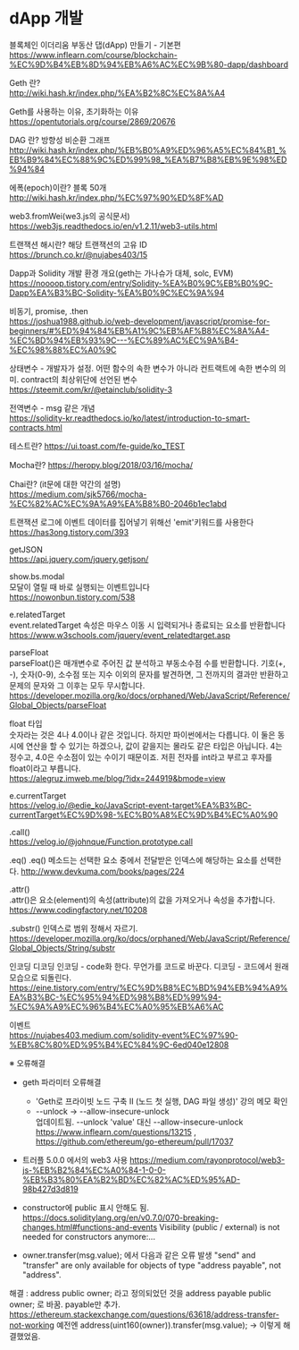 # dApp 개발

블록체인 이더리움 부동산 댑(dApp) 만들기 - 기본편  
https://www.inflearn.com/course/blockchain-%EC%9D%B4%EB%8D%94%EB%A6%AC%EC%9B%80-dapp/dashboard


Geth 란?  
http://wiki.hash.kr/index.php/%EA%B2%8C%EC%8A%A4  

Geth를 사용하는 이유, 초기화하는 이유  
https://opentutorials.org/course/2869/20676  

DAG 란? 방향성 비순환 그래프  
http://wiki.hash.kr/index.php/%EB%B0%A9%ED%96%A5%EC%84%B1_%EB%B9%84%EC%88%9C%ED%99%98_%EA%B7%B8%EB%9E%98%ED%94%84  

에폭(epoch)이란? 블록 50개  
http://wiki.hash.kr/index.php/%EC%97%90%ED%8F%AD   

web3.fromWei(we3.js의 공식문서)  
https://web3js.readthedocs.io/en/v1.2.11/web3-utils.html  

트랜잭션 해시란? 해당 트랜잭션의 고유 ID  
https://brunch.co.kr/@nujabes403/15  

Dapp과 Solidity 개발 환경 개요(geth는 가나슈가 대체, solc, EVM)  
https://noooop.tistory.com/entry/Solidity-%EA%B0%9C%EB%B0%9C-Dapp%EA%B3%BC-Solidity-%EA%B0%9C%EC%9A%94  

비동기, promise, .then  
https://joshua1988.github.io/web-development/javascript/promise-for-beginners/#%ED%94%84%EB%A1%9C%EB%AF%B8%EC%8A%A4-%EC%BD%94%EB%93%9C---%EC%89%AC%EC%9A%B4-%EC%98%88%EC%A0%9C  

상태변수 - 개발자가 설정. 어떤 함수의 속한 변수가 아니라 컨트랙트에 속한 변수의 의미. contract의 최상위단에 선언된 변수  
https://steemit.com/kr/@etainclub/solidity-3  

전역변수 - msg 같은 개념  
https://solidity-kr.readthedocs.io/ko/latest/introduction-to-smart-contracts.html  

테스트란? https://ui.toast.com/fe-guide/ko_TEST  

Mocha란? https://heropy.blog/2018/03/16/mocha/  

Chai란? (it문에 대한 약간의 설명)  
https://medium.com/sjk5766/mocha-%EC%82%AC%EC%9A%A9%EA%B8%B0-2046b1ec1abd  

트랜잭션 로그에 이벤트 데이터를 집어넣기 위해선 'emit'키워드를 사용한다  
https://has3ong.tistory.com/393  

getJSON  
https://api.jquery.com/jquery.getjson/  

show.bs.modal  
모달이 열릴 때 바로 실행되는 이벤트입니다  
https://nowonbun.tistory.com/538  

e.relatedTarget  
event.relatedTarget 속성은 마우스 이동 시 입력되거나 종료되는 요소를 반환합니다  
https://www.w3schools.com/jquery/event_relatedtarget.asp  

parseFloat  
parseFloat()은 매개변수로 주어진 값 분석하고 부동소수점 수를 반환합니다. 기호(+, -), 숫자(0-9), 소수점 또는 지수 이외의 문자를 발견하면, 그 전까지의 결과만 반환하고 문제의 문자와 그 이후는 모두 무시합니다.  
https://developer.mozilla.org/ko/docs/orphaned/Web/JavaScript/Reference/Global_Objects/parseFloat  

float 타입  
숫자라는 것은 4나 4.0이나 같은 것입니다. 하지만 파이썬에서는 다릅니다. 이 둘은 동시에 연산을 할 수 있기는 하겠으나, 값이 같을지는 몰라도 같은 타입은 아닙니다. 4는 정수고, 4.0은 수소점이 있는 수이기 때문이죠. 저흰 전자를 int라고 부르고 후자를 float이라고 부릅니다.  
https://alegruz.imweb.me/blog/?idx=244919&bmode=view

e.currentTarget  
https://velog.io/@edie_ko/JavaScript-event-target%EA%B3%BC-currentTarget%EC%9D%98-%EC%B0%A8%EC%9D%B4%EC%A0%90  

.call()  
https://velog.io/@johnque/Function.prototype.call  

.eq()
.eq() 메소드는 선택한 요소 중에서 전달받은 인덱스에 해당하는 요소를 선택한다.
http://www.devkuma.com/books/pages/224

.attr()  
.attr()은 요소(element)의 속성(attribute)의 값을 가져오거나 속성을 추가합니다.  
https://www.codingfactory.net/10208  

.substr() 인덱스로 범위 정해서 자르기.
https://developer.mozilla.org/ko/docs/orphaned/Web/JavaScript/Reference/Global_Objects/String/substr

인코딩 디코딩
인코딩 - code화 한다. 무언가를 코드로 바꾼다.
디코딩 - 코드에서 원래 모습으로 되돌린다.
https://eine.tistory.com/entry/%EC%9D%B8%EC%BD%94%EB%94%A9%EA%B3%BC-%EC%95%94%ED%98%B8%ED%99%94-%EC%9A%A9%EC%96%B4%EC%A0%95%EB%A6%AC

이벤트  
https://nujabes403.medium.com/solidity-event%EC%97%90-%EB%8C%80%ED%95%B4%EC%84%9C-6ed040e12808  

※ 오류해결  
- geth 파라미터 오류해결  
    * 'Geth로 프라이빗 노드 구축 II (노드 첫 실행, DAG 파일 생성)' 강의 메모 확인  
    * --unlock -> --allow-insecure-unlock  
    업데이트됨. --unlock 'value' 대신 --allow-insecure-unlock  
    https://www.inflearn.com/questions/13215 , https://github.com/ethereum/go-ethereum/pull/17037  

- 트러플 5.0.0 에서의 web3 사용 
https://medium.com/rayonprotocol/web3-js-%EB%B2%84%EC%A0%84-1-0-0-%EB%B3%80%EA%B2%BD%EC%82%AC%ED%95%AD-98b427d3d819

- constructor에 public 표시 안해도 됨.
https://docs.soliditylang.org/en/v0.7.0/070-breaking-changes.html#functions-and-events
Visibility (public / external) is not needed for constructors anymore:...

- owner.transfer(msg.value); 에서 다음과 같은 오류 발생
"send" and "transfer" are only available for objects of type "address payable", not "address".

해결 : address public owner; 라고 정의되었던 것을 address payable public owner; 로 바꿈. payable만 추가.
https://ethereum.stackexchange.com/questions/63618/address-transfer-not-working
예전엔 address(uint160(owner)).transfer(msg.value); -> 이렇게 해결했었음.

    
